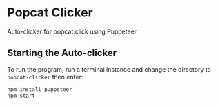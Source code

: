 # Popcat Clicker

Auto-clicker for popcat.click using Puppeteer


## Starting the Auto-clicker

To run the program, run a terminal instance and change the directory to `popcat-clicker` then enter:
```bash
npm install puppeteer
npm start
```
